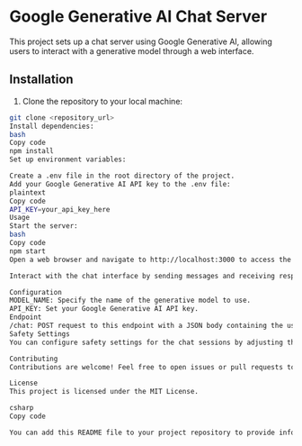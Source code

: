 # Google Generative AI Chat Server

This project sets up a chat server using Google Generative AI, allowing users to interact with a generative model through a web interface.

## Installation

1. Clone the repository to your local machine:

```bash
git clone <repository_url>
Install dependencies:
bash
Copy code
npm install
Set up environment variables:

Create a .env file in the root directory of the project.
Add your Google Generative AI API key to the .env file:
plaintext
Copy code
API_KEY=your_api_key_here
Usage
Start the server:
bash
Copy code
npm start
Open a web browser and navigate to http://localhost:3000 to access the chat interface.

Interact with the chat interface by sending messages and receiving responses from the generative model.

Configuration
MODEL_NAME: Specify the name of the generative model to use.
API_KEY: Set your Google Generative AI API key.
Endpoint
/chat: POST request to this endpoint with a JSON body containing the user input to start a chat session with the generative model.
Safety Settings
You can configure safety settings for the chat sessions by adjusting the safetySettings array in the runChat function. These settings help filter out harmful content based on predefined categories and thresholds.

Contributing
Contributions are welcome! Feel free to open issues or pull requests to suggest improvements or report bugs.

License
This project is licensed under the MIT License.

csharp
Copy code

You can add this README file to your project repository to provide information about setting up and using the chat server with Google Generative AI.





